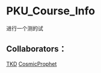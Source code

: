 # PKU_Course_Info
进行一个测的试
## Collaborators：
[TKD](https://github.com/TheKismetDevil)
[CosmicProphet](https://github.com/GoodThaumiel)

